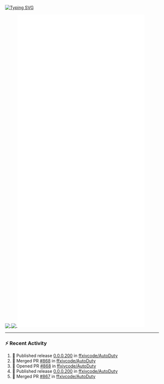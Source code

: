 [![Typing SVG](https://readme-typing-svg.demolab.com?font=Fira+Code&duration=1000&pause=1000&multiline=true&repeat=false&width=435&lines=Simon+Latusek+%7C+Gameplay+Engineer)](https://git.io/typing-svg)

<a href="https://github.com/anuraghazra/github-readme-stats">
  <img height=200 align="center" src="https://github-readme-stats.vercel.app/api?username=erdelf&theme=radical" />
</a>
<a href="https://github.com/anuraghazra/convoychat">
  <img height=200 align="center" src="https://streak-stats.demolab.com?user=erdelf&theme=radical&mode=weekly" />
</a>

<picture>
  <img src="/github-metrics.svg" alt="Metrics">
</picture>

---

### :zap: Recent Activity
<!--START_SECTION:activity-->
1. 🚀 Published release [0.0.0.200](https://github.com/ffxivcode/AutoDuty/releases/tag/0.0.0.200) in [ffxivcode/AutoDuty](https://github.com/ffxivcode/AutoDuty)
2. 🎉 Merged PR [#868](https://github.com/ffxivcode/AutoDuty/pull/868) in [ffxivcode/AutoDuty](https://github.com/ffxivcode/AutoDuty)
3. 💪 Opened PR [#868](https://github.com/ffxivcode/AutoDuty/pull/868) in [ffxivcode/AutoDuty](https://github.com/ffxivcode/AutoDuty)
4. 🚀 Published release [0.0.0.200](https://github.com/ffxivcode/AutoDuty/releases/tag/0.0.0.200) in [ffxivcode/AutoDuty](https://github.com/ffxivcode/AutoDuty)
5. 🎉 Merged PR [#867](https://github.com/ffxivcode/AutoDuty/pull/867) in [ffxivcode/AutoDuty](https://github.com/ffxivcode/AutoDuty)
<!--END_SECTION:activity-->

<!--
**erdelf/erdelf** is a ✨ _special_ ✨ repository because its `README.md` (this file) appears on your GitHub profile.

Here are some ideas to get you started:

- 🔭 I’m currently working on ...
- 🌱 I’m currently learning ...
- 👯 I’m looking to collaborate on ...
- 🤔 I’m looking for help with ...
- 💬 Ask me about ...
- 📫 How to reach me: ...
- 😄 Pronouns: ...
- ⚡ Fun fact: ...
-->
